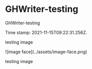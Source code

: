 # GHWriter-testing

GHWriter-testing

Time stamp: 2021-11-15T09:22:31.256Z.

testing image

!\[image face\](../assets/image-face.png)

testing image
